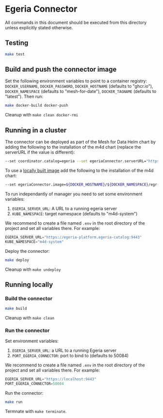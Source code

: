 # Egeria Connector

All commands in this document should be executed from this directory unless explicitly stated otherwise.


## Testing

```bash
make test
```

## Build and push the connector image

Set the following environment variables to point to a container registry: `DOCKER_USERNAME`, `DOCKER_PASSWORD`, `DOCKER_HOSTNAME` (defaults to "ghcr.io"), `DOCKER_NAMESPACE` (defaults to "mesh-for-date"), `DOCKER_TAGNAME` (defaults to "latest").
Then run:

```bash
make docker-build docker-push
```

Cleanup with `make clean docker-rmi`

## Running in a cluster

The connector can be deployed as part of the Mesh for Data Helm chart by adding the following to the installation of the m4d chart (replace the serverURL if the value is different):

```bash
--set coordinator.catalog=egeria --set egeriaConnector.serverURL="https://egeria-platform.egeria-catalog:9443"
```

To use a [locally built image](#build-and-push-the-connector-image) add the following to the installation of the m4d chart:

```bash
--set egeriaConnector.image=${DOCKER_HOSTNAME}/${DOCKER_NAMESPACE}/egr-connector:${DOCKER_TAGNAME}
```

To run independantly of manager you need to set some environment variables:

1. `EGERIA_SERVER_URL`: A URL to a running egeria server
2. `KUBE_NAMESPACE`: target namespace (defaults to "m4d-system")

We recommend to create a file named `.env` in the root directory of the project and set all variables there. For example:

```s
EGERIA_SERVER_URL="https://egeria-platform.egeria-catalog:9443"
KUBE_NAMESPACE="m4d-system"
```

Deploy the connector:

```bash
make deploy
```

Cleanup with `make undeploy`

## Running locally

### Build the connector

```bash
make build
```

Cleanup with `make clean`

### Run the connector

Set environment variables:

1. `EGERIA_SERVER_URL`: a URL to a running Egeria server
2. `PORT_EGERIA_CONNECTOR`: port to bind to (defaults to 50084)

We recommend to create a file named `.env` in the root directory of the project and set all variables there. For example:

```s
EGERIA_SERVER_URL="https://localhost:9443"
PORT_EGERIA_CONNECTOR=50084
```

Run the connector:

```bash
make run
```

Termnate with `make terminate`.
